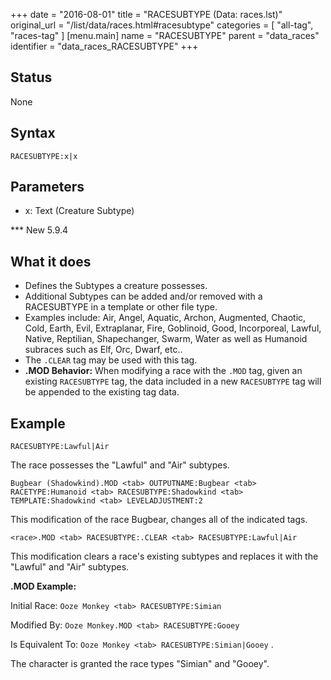 +++
date = "2016-08-01"
title = "RACESUBTYPE (Data: races.lst)"
original_url = "/list/data/races.html#racesubtype"
categories = [ "all-tag", "races-tag" ]
[menu.main]
    name = "RACESUBTYPE"
    parent = "data_races"
    identifier = "data_races_RACESUBTYPE"
+++

## Status

None

## Syntax

`RACESUBTYPE:x|x`

## Parameters

-   x: Text (Creature Subtype)



<span id="racesubtype"></span> \*\*\* New 5.9.4

What it does
------------

-   Defines the Subtypes a creature possesses.
-   Additional Subtypes can be added and/or removed with a RACESUBTYPE
    in a template or other file type.
-   Examples include: Air, Angel, Aquatic, Archon, Augmented, Chaotic,
    Cold, Earth, Evil, Extraplanar, Fire, Goblinoid, Good, Incorporeal,
    Lawful, Native, Reptilian, Shapechanger, Swarm, Water as well as
    Humanoid subraces such as Elf, Orc, Dwarf, etc..
-   The `.CLEAR` tag may be used with this tag.
-   **.MOD Behavior:** When modifying a race with the `.MOD` tag, given
    an existing `RACESUBTYPE` tag, the data included in a new
    `RACESUBTYPE` tag will be appended to the existing tag data.

Example
-------

`RACESUBTYPE:Lawful|Air`

The race possesses the "Lawful" and "Air" subtypes.

`Bugbear (Shadowkind).MOD <tab> OUTPUTNAME:Bugbear <tab> RACETYPE:Humanoid <tab> RACESUBTYPE:Shadowkind <tab> TEMPLATE:Shadowkind <tab> LEVELADJUSTMENT:2`

This modification of the race Bugbear, changes all of the indicated
tags.

`<race>.MOD <tab> RACESUBTYPE:.CLEAR <tab> RACESUBTYPE:Lawful|Air`

This modification clears a race's existing subtypes and replaces it with
the "Lawful" and "Air" subtypes.

**.MOD Example:**

Initial Race: `Ooze Monkey <tab> RACESUBTYPE:Simian`

Modified By: `Ooze Monkey.MOD <tab> RACESUBTYPE:Gooey`

Is Equivalent To: `Ooze Monkey <tab> RACESUBTYPE:Simian|Gooey` .

The character is granted the race types "Simian" and "Gooey".

